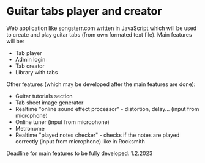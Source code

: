 # Guitar tabs player and creator
Web application like songsterr.com written in JavaScript which will be used to create and play guitar tabs (from own formated text file).
Main features will be:

 - Tab player
 - Admin login
 - Tab creator
 - Library with tabs

Other features (which may be developed after the main features are done):
 - Guitar tutorials section
 - Tab sheet image generator
 - Realtime "online sound effect processor" - distortion, delay... (input from microphone)
 - Online tuner (input from microphone)
 - Metronome
 - Realtime "played notes checker" - checks if the notes are played correctly (input from microphone) like in Rocksmith 

Deadline for main features to be fully developed: 1.2.2023
